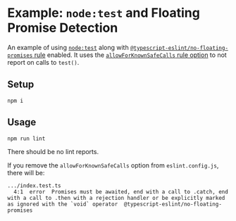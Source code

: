 # Example: `node:test` and Floating Promise Detection

An example of using [`node:test`](https://nodejs.org/api/test.html) along with [`@typescript-eslint/no-floating-promises` rule](https://typescript-eslint.io/rules/no-floating-promises) enabled.
It uses the [`allowForKnownSafeCalls` rule option](https://typescript-eslint.io/rules/no-floating-promises/#allowforknownsafecalls) to not report on calls to `test()`.

## Setup

```shell
npm i
```

## Usage

```shell
npm run lint
```

There should be no lint reports.

If you remove the `allowForKnownSafeCalls` option from `eslint.config.js`, there will be:

```plaintext
.../index.test.ts
  4:1  error  Promises must be awaited, end with a call to .catch, end with a call to .then with a rejection handler or be explicitly marked as ignored with the `void` operator  @typescript-eslint/no-floating-promises
```